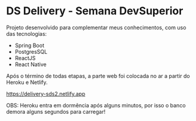 # DS Delivery - Semana DevSuperior


Projeto desenvolvido para complementar meus conhecimentos, com uso das tecnologias: 

- Spring Boot
- PostgresSQL
- ReactJS
- React Native

Após o término de todas etapas, a parte web foi colocada no ar a partir do Heroku e Netlify.

https://delivery-sds2.netlify.app

OBS: Heroku entra em dormência após alguns minutos, por isso o banco demora alguns segundos para carregar! 
